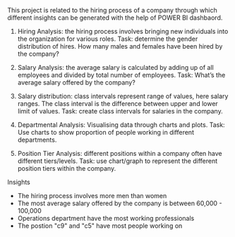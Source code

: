 This project is related to the hiring process of a company through which different insights can be generated with the help of POWER BI dashbaord.

1.	Hiring Analysis: the hiring process involves bringing new individuals into the organization for various roles.
Task: determine the gender distribution of hires. How many males and females have been hired by the company?

2.	 Salary Analysis: the average salary is calculated by adding up of all employees and divided by total number of employees.
Task: What’s the average salary offered by the company?

3.	Salary distribution: class intervals represent range of values, here salary ranges. The class interval is the difference between upper and lower limit of values. 
Task: create class intervals for salaries in the company.

4.	Departmental Analysis: Visualising data through charts and plots. 
Task: Use charts to show proportion of people working in different departments.

5.	Position Tier Analysis: different positions within a company often have different tiers/levels.
Task: use chart/graph to represent the different position tiers within the company. 

Insights
- The hiring process involves more men than women
- The most average salary offered by the company is between 60,000 - 100,000
- Operations department have the most working professionals
- The postion "c9" and "c5" have most people working on
